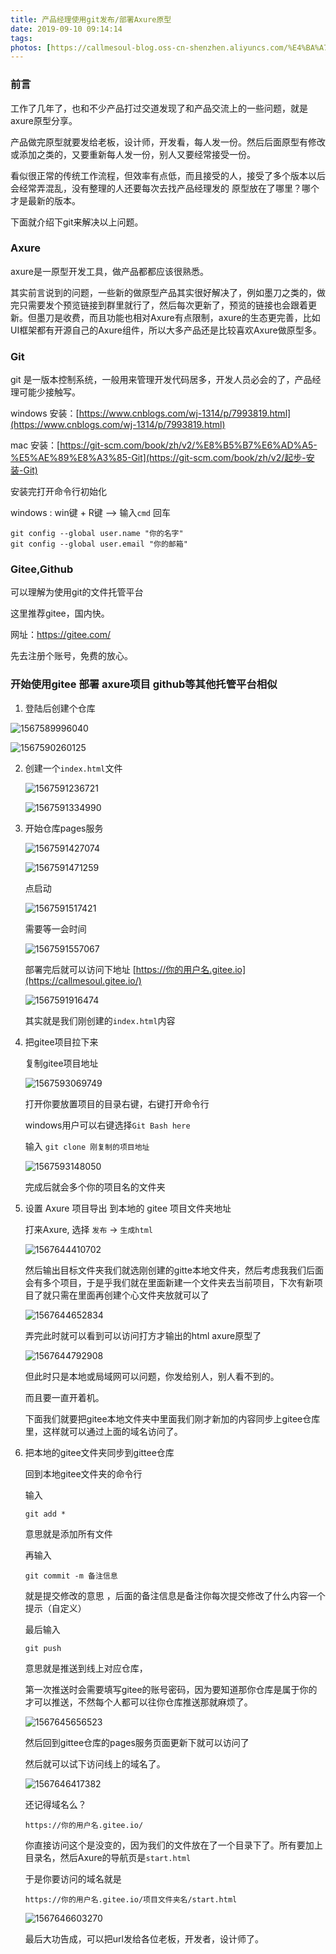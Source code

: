 ```yaml
---
title: 产品经理使用git发布/部署Axure原型
date: 2019-09-10 09:14:14
tags:
photos: [https://callmesoul-blog.oss-cn-shenzhen.aliyuncs.com/%E4%BA%A7%E5%93%81%E7%BB%8F%E7%90%86%E4%BD%BF%E7%94%A8git%E5%8F%91%E5%B8%83%E9%83%A8%E7%BD%B2Axure%E5%8E%9F%E5%9E%8B.jpg]
---
```


### 前言

工作了几年了，也和不少产品打过交道发现了和产品交流上的一些问题，就是axure原型分享。

产品做完原型就要发给老板，设计师，开发看，每人发一份。然后后面原型有修改或添加之类的，又要重新每人发一份，别人又要经常接受一份。

看似很正常的传统工作流程，但效率有点低，而且接受的人，接受了多个版本以后会经常弄混乱，没有整理的人还要每次去找产品经理发的 原型放在了哪里？哪个才是最新的版本。

下面就介绍下git来解决以上问题。



### Axure

axure是一原型开发工具，做产品都都应该很熟悉。

其实前言说到的问题，一些新的做原型产品其实很好解决了，例如墨刀之类的，做完只需要发个预览链接到群里就行了，然后每次更新了，预览的链接也会跟着更新。但墨刀是收费，而且功能也相对Axure有点限制，axure的生态更完善，比如UI框架都有开源自己的Axure组件，所以大多产品还是比较喜欢Axure做原型多。



### Git

git 是一版本控制系统，一般用来管理开发代码居多，开发人员必会的了，产品经理可能少接触写。

windows 安装：[https://www.cnblogs.com/wj-1314/p/7993819.html](https://www.cnblogs.com/wj-1314/p/7993819.html)

mac 安装：[https://git-scm.com/book/zh/v2/%E8%B5%B7%E6%AD%A5-%E5%AE%89%E8%A3%85-Git](https://git-scm.com/book/zh/v2/起步-安装-Git)

安装完打开命令行初始化

windows : win键 + R键 --> 输入`cmd` 回车 

```
git config --global user.name "你的名字"
git config --global user.email "你的邮箱"
```





### Gitee,Github

可以理解为使用git的文件托管平台

这里推荐gitee，国内快。

网址：https://gitee.com/

先去注册个账号，免费的放心。



### 开始使用gitee 部署 axure项目 github等其他托管平台相似

1. 登陆后创建个仓库

![1567589996040](https://callmesoul-blog.oss-cn-shenzhen.aliyuncs.com/1567589996040.png)



![1567590260125](https://callmesoul-blog.oss-cn-shenzhen.aliyuncs.com/1567590260125.png)

2. 创建一个`index.html`文件

   ![1567591236721](https://callmesoul-blog.oss-cn-shenzhen.aliyuncs.com/1567591236721.png)

   ![1567591334990](C:\Users\Benz\AppData\Roaming\Typora\typora-user-images\1567591334990.png)

3. 开始仓库pages服务

   

   ![1567591427074](https://callmesoul-blog.oss-cn-shenzhen.aliyuncs.com/1567591427074.png)

   ![1567591471259](C:\Users\Benz\AppData\Roaming\Typora\typora-user-images\1567591471259.png)

   点启动

   ![1567591517421](https://callmesoul-blog.oss-cn-shenzhen.aliyuncs.com/1567591517421.png)

   需要等一会时间

   ![1567591557067](https://callmesoul-blog.oss-cn-shenzhen.aliyuncs.com/1567591557067.png)

   部署完后就可以访问下地址 [https://你的用户名.gitee.io](https://callmesoul.gitee.io/)

   ![1567591916474](https://callmesoul-blog.oss-cn-shenzhen.aliyuncs.com/1567591916474.png)

   其实就是我们刚创建的`index.html`内容

4. 把gitee项目拉下来

   复制gitee项目地址

   ![1567593069749](https://callmesoul-blog.oss-cn-shenzhen.aliyuncs.com/1567593069749.png)

   

   打开你要放置项目的目录右键，右键打开命令行

   windows用户可以右键选择`Git Bash here`

   输入 `git clone 刚复制的项目地址`

   ![1567593148050](https://callmesoul-blog.oss-cn-shenzhen.aliyuncs.com/1567593148050.png)

   完成后就会多个你的项目名的文件夹

5. 设置 Axure 项目导出 到本地的 gitee 项目文件夹地址

   打来Axure, 选择 `发布` -> `生成html`

   ![1567644410702](https://callmesoul-blog.oss-cn-shenzhen.aliyuncs.com/1567644410702.png)

   然后输出目标文件夹我们就选刚创建的gitte本地文件夹，然后考虑我我们后面会有多个项目，于是乎我们就在里面新建一个文件夹去当前项目，下次有新项目了就只需在里面再创建个心文件夹放就可以了

   ![1567644652834](https://callmesoul-blog.oss-cn-shenzhen.aliyuncs.com/1567644652834.png)

   弄完此时就可以看到可以访问打方才输出的html axure原型了

   ![1567644792908](https://callmesoul-blog.oss-cn-shenzhen.aliyuncs.com/1567644792908.png)

   

   但此时只是本地或局域网可以问题，你发给别人，别人看不到的。

   而且要一直开着机。

   下面我们就要把gitee本地文件夹中里面我们刚才新加的内容同步上gitee仓库里，这样就可以通过上面的域名访问了。

   

6. 把本地的gitee文件夹同步到gittee仓库

   回到本地gitee文件夹的命令行

   输入

   ```
   git add *
   ```

   意思就是添加所有文件

   再输入

   ```
   git commit -m 备注信息 
   ```

   就是提交修改的意思 ，后面的备注信息是备注你每次提交修改了什么内容一个提示（自定义）

   最后输入

   ```
   git push
   ```

   意思就是推送到线上对应仓库，

   第一次推送时会需要填写gitee的账号密码，因为要知道那你仓库是属于你的才可以推送，不然每个人都可以往你仓库推送那就麻烦了。

   ![1567645656523](https://callmesoul-blog.oss-cn-shenzhen.aliyuncs.com/1567645656523.png)

   

   然后回到gittee仓库的pages服务页面更新下就可以访问了

   

   然后就可以试下访问线上的域名了。

   ![1567646417382](https://callmesoul-blog.oss-cn-shenzhen.aliyuncs.com/1567646417382.png)

   还记得域名么？

   `https://你的用户名.gitee.io/`

   你直接访问这个是没变的，因为我们的文件放在了一个目录下了。所有要加上目录名，然后Axure的导航页是`start.html`

   于是你要访问的域名就是

   `https://你的用户名.gitee.io/项目文件夹名/start.html`

   ![1567646603270](https://callmesoul-blog.oss-cn-shenzhen.aliyuncs.com/1567646603270.png)

   

   最后大功告成，可以把url发给各位老板，开发者，设计师了。

